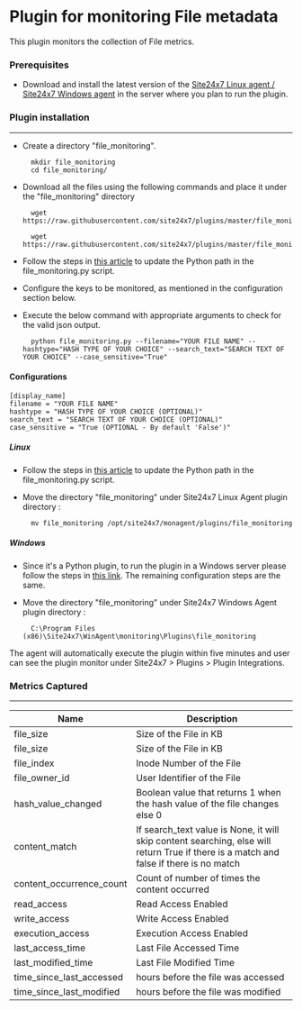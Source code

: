 # Plugin for monitoring File metadata

This plugin monitors the collection of File metrics.

### Prerequisites

- Download and install the latest version of the [Site24x7 Linux agent / Site24x7 Windows agent](https://www.site24x7.com/app/client#/admin/inventory/add-monitor) in the server where you plan to run the plugin.

### Plugin installation

---

- Create a directory "file_monitoring".

		mkdir file_monitoring
  		cd file_monitoring/
  
- Download all the files using the following commands and place it under the "file_monitoring" directory

		wget https://raw.githubusercontent.com/site24x7/plugins/master/file_monitoring/file_monitoring.py
      
		wget https://raw.githubusercontent.com/site24x7/plugins/master/file_monitoring/file_monitoring.cfg

- Follow the steps in [this article](https://support.site24x7.com/portal/en/kb/articles/updating-python-path-in-a-plugin-script-for-linux-servers) to update the Python path in the file_monitoring.py script.

- Configure the keys to be monitored, as mentioned in the configuration section below.

- Execute the below command with appropriate arguments to check for the valid json output.

		python file_monitoring.py --filename="YOUR FILE NAME" --hashtype="HASH TYPE OF YOUR CHOICE" --search_text="SEARCH TEXT OF YOUR CHOICE" --case_sensitive="True"
  
#### Configurations


    [display_name]
    filename = "YOUR FILE NAME"
    hashtype = "HASH TYPE OF YOUR CHOICE (OPTIONAL)"
    search_text = "SEARCH TEXT OF YOUR CHOICE (OPTIONAL)"
    case_sensitive = "True (OPTIONAL - By default 'False')"
    
##### Linux

- Follow the steps in [this article](https://support.site24x7.com/portal/en/kb/articles/updating-python-path-in-a-plugin-script-for-linux-servers) to update the Python path in the file_monitoring.py script.

- Move the directory "file_monitoring" under Site24x7 Linux Agent plugin directory :

		mv file_monitoring /opt/site24x7/monagent/plugins/file_monitoring

##### Windows

- Since it's a Python plugin, to run the plugin in a Windows server please follow the steps in [this link](https://support.site24x7.com/portal/en/kb/articles/run-python-plugin-scripts-in-windows-servers). The remaining configuration steps are the same.

- Move the directory "file_monitoring" under Site24x7 Windows Agent plugin directory :

		C:\Program Files (x86)\Site24x7\WinAgent\monitoring\Plugins\file_monitoring
      
The agent will automatically execute the plugin within five minutes and user can see the plugin monitor under Site24x7 > Plugins > Plugin Integrations.



### Metrics Captured
---

Name		            	| Description
---         		   	|   ---
file_size                              |     Size of the File in KB
file_size                              |     Size of the File in KB
file_index                             |      Inode Number of the File 
file_owner_id                          |      User Identifier of the File
hash_value_changed                     |      Boolean value that returns 1 when the hash value of the file changes else 0
content_match                          |      If search_text value is None, it will skip content searching, else will return True if there is a match and false if there is no match
content_occurrence_count               |      Count of number of times the content occurred
read_access                            |      Read Access Enabled
write_access                           |      Write Access Enabled
execution_access                       |      Execution Access Enabled
last_access_time                       |      Last File Accessed Time
last_modified_time                     |      Last File Modified Time
time_since_last_accessed               |      hours before the file was accessed
time_since_last_modified               |      hours before the file was modified
      
